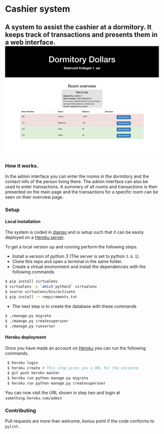 # Cashier system
A system to assist the cashier at a dormitory. It keeps track of transactions
and presents them in a web interface.
![Screenshot](screenShot.png)
---

### How it works.
In the admin interface you can enter the rooms in the dormitory and the contact
info of the person living there. The admin interface can also be used to enter
transactions.
A summery of all rooms and transactions is then presented on the main page and
the transactions for a specific room can be seen on their overview page.

### Setup
#### Local installation
The system is coded in [django](https://www.djangoproject.com) and is setup
such that it can be easily deployed on a [Heroku server](https://www.heroku.com).

To get a local version up and running perform the following steps.

* Install a version of _python 3_ (The server is set to python `3.6.1`).
* Clone this repo and open a terminal in the same folder.
* Create a virtual environment and install the dependencies with the
following commands
```bash
$ pip install virtualenv
$ virtualenv -p `which python3` virtualenv
$ source virtualenv/bin/activate
$ pip install -r requirements.txt
```
* The next step is to create the database with these commands
```bash
$ ./manage.py migrate
$ ./maange.py createsuperuser
$ ./manage.py runserver
```

#### Heroku deployment
Once you have made an account on [Heroku](https://www.heroku.com) you can run
the following commands.
```bash
 $ heroku login
 $ heroku create # This step gives you a URL for the instance
 $ git push heroku master
 $ heroku run python manage.py migrate
 $ heroku run python manage.py createsuperuser
```
You can now visit the URL shown in step two and login at `something.heroku.com/admin`



### Contributing
Pull requests are more than welcome, bonus point if the code conforms to
`pylint`.
